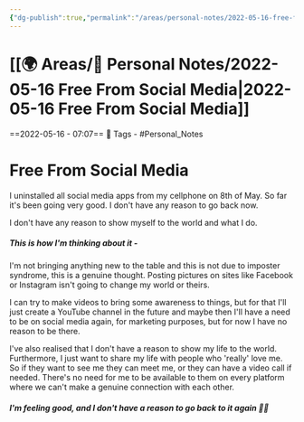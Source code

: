 ```yaml
---
{"dg-publish":true,"permalink":"/areas/personal-notes/2022-05-16-free-from-social-media/","dgPassFrontmatter":true,"noteIcon":"3","created":"2023-11-14T21:08:40.145+05:30","updated":"2023-12-15T12:37:00.236+05:30"}
---
```


# [[🌍 Areas/📧 Personal Notes/2022-05-16 Free From Social Media\|2022-05-16 Free From Social Media]]
==2022-05-16 - 07:07==
🧶 Tags - #Personal_Notes 
# Free From Social Media
I uninstalled all social media apps from my cellphone on 8th of May. So far it's been going very good. I don't have any reason to go back now.

I don't have any reason to show myself to the world and what I do. 

 ##### This is how I'm thinking about it -
I'm not bringing anything new to the table and this is not due to imposter syndrome, this is a genuine thought. Posting pictures on sites like Facebook or Instagram isn't going to change my world or theirs.

I can try to make videos to bring some awareness to things, but for that I'll just create a YouTube channel in the future and maybe then I'll have a need to be on social media again, for marketing purposes, but for now I have no reason to be there.

I've also realised that I don't have a reason to show my life to the world. Furthermore, I just want to share my life with people who 'really' love me. So if they want to see me they can meet me, or they can have a video call if needed. There's no need for me to be available to them on every platform where we can't make a genuine connection with each other.

##### I'm feeling good, and I don't have a reason to go back to it again 👍🏻